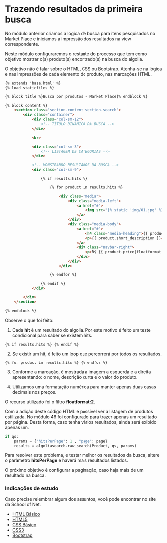 # Trazendo resultados da primeira busca

No módulo anterior criamos a lógica de busca para itens pesquisados no Market Place e  iniciamos a impressão dos resultados na view correspondente.

Neste módulo configuraremos o restante do processo que tem como objetivo mostrar o(s) produto(s) encontrado(s) na busca do algolia.

O objetivo não é falar sobre o HTML, CSS ou Bootstrap. Atenha-se na lógica e nas impressões de cada elemento do produto, nas marcações HTML.

```html
{% extends 'base.html' %}
{% load staticfiles %}

{% block title %}Busca por produtos - Market Place{% endblock %}

{% block content %}
    <section class="section-content section-search">
        <div class="container">
            <div class="col-sm-12">
                <!-- TÍTULO DINÂMICO DA BUSCA -->
            </div>

            <br>

            <div class="col-sm-3">
                <!-- LISTAGEM DE CATEGORIAS -->
            </div>

			<!-- MONSTRANDO RESULTADOS DA BUSCA -->
            <div class="col-sm-9">

                {% if results.hits %}

                    {% for product in results.hits %}

                        <div class="media">
                            <div class="media-left">
                                <a href="#">
                                    <img src="{% static 'img/01.jpg' %}" class="media-object" >
                                </a>
                            </div>
                            <div class="media-body">
                                <a href="#">
                                    <h4 class="media-heading">{{ product.name }}</h4>
                                    <p>{{ product.short_description }}</p>
                                </a>
                                <div class="navbar-right">
                                    <p>R$ {{ product.price|floatformat:2 }}</p>
                                </div>
                            </div>
                        </div>

                    {% endfor %}

                {% endif %}
            </div>

        </div>
    </section>

{% endblock %}
```
Observe o que foi feito:

1. Cada **hit** é um resultado do algolia. Por este motivo é feito um teste condicional para saber se existem hits.

```
{% if results.hits %} {% endif %}
```

2. Se existir um hit, é feito um loop que percorrerá por todos os resultados.

```
{% for product in results.hits %} {% endfor %}
```

3. Conforme a marcação, é mostrada a imagem a esquerda e a direita apresentando: o nome, descrição curta e o valor do produto.

4. Utilizamos uma formatação numérica para manter apenas duas casas decimais nos preços.

O recurso utilizado foi o filtro **floatformat:2**.

Com a adição deste código HTML é possível ver a listagem de produtos estilizada. No módulo 46 foi configurado para trazer apenas um resultado por página. Desta forma, caso tenha vários resultados, ainda será exibido apenas um.

```python
if qs:
    params = {"hitsPerPage": 1 , "page": page}
    results = algoliasearch.raw_search(Product, qs, params)
```

Para resolver este problema, e testar melhor os resultados da busca, altere o parâmetro **hitsPerPage** e haverá mais resultados listados.

O próximo objetivo é configurar a paginação, caso haja mais de um resultado na busca.

### Indicações de estudo

Caso precise relembrar algum dos assuntos, você pode encontrar no site da School of Net.

* [HTML Básico](https://www.schoolofnet.com/curso-html-basico/)
* [HTML5](https://www.schoolofnet.com/curso-html5/)
* [CSS Básico](https://www.schoolofnet.com/curso-css-basico/)
* [CSS3](https://www.schoolofnet.com/curso-css3/)
* [Bootstrap](https://www.schoolofnet.com/curso-bootstrap/)